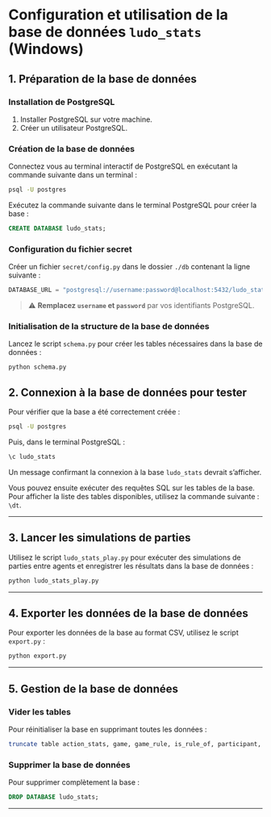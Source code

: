 # Configuration et utilisation de la base de données `ludo_stats` (Windows)

## 1. Préparation de la base de données

### Installation de PostgreSQL
1. Installer PostgreSQL sur votre machine.
2. Créer un utilisateur PostgreSQL.

### Création de la base de données

Connectez vous au terminal interactif de PostgreSQL en exécutant la commande suivante dans un terminal :

```bash
psql -U postgres
```

Exécutez la commande suivante dans le terminal PostgreSQL pour créer la base :

```sql
CREATE DATABASE ludo_stats;
```

### Configuration du fichier secret
Créer un fichier `secret/config.py` dans le dossier `./db` contenant la ligne suivante :

```python
DATABASE_URL = "postgresql://username:password@localhost:5432/ludo_stats"
```

> ⚠️ **Remplacez `username` et `password`** par vos identifiants PostgreSQL.

### Initialisation de la structure de la base de données
Lancez le script `schema.py` pour créer les tables nécessaires dans la base de données :

```bash
python schema.py
```

## 2. Connexion à la base de données pour tester
Pour vérifier que la base a été correctement créée :

```bash
psql -U postgres
```

Puis, dans le terminal PostgreSQL :

```sql
\c ludo_stats
```

Un message confirmant la connexion à la base `ludo_stats` devrait s’afficher.

Vous pouvez ensuite exécuter des requêtes SQL sur les tables de la base.  
Pour afficher la liste des tables disponibles, utilisez la commande suivante : `\dt`.

---

## 3. Lancer les simulations de parties
Utilisez le script `ludo_stats_play.py` pour exécuter des simulations de parties entre agents et enregistrer les résultats dans la base de données :

```bash
python ludo_stats_play.py
```
---

## 4. Exporter les données de la base de données

Pour exporter les données de la base au format CSV, utilisez le script `export.py` :

```bash
python export.py
```
---

## 5. Gestion de la base de données
### Vider les tables

Pour réinitialiser la base en supprimant toutes les données :

```bash
truncate table action_stats, game, game_rule, is_rule_of, participant, player, set_of_rules;
```

### Supprimer la base de données
Pour supprimer complètement la base :

```sql
DROP DATABASE ludo_stats;
```
---